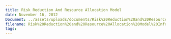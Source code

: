 ```yaml
---
title: Risk Reduction And Resource Allocation Model
date: November 16, 2012
Document: ../assets/uploads/documents/Risk%20Reduction%20and%20Resource%20Allocation%20Model%20Infomation%20Paper.pdf
filename: Risk%20Reduction%20and%20Resource%20Allocation%20Model%20Infomation%20Paper.pdf
tags:
---
```

